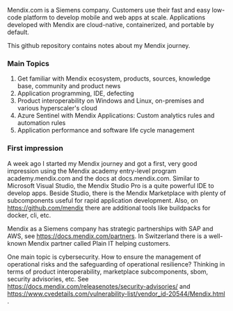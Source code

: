 Mendix.com is a Siemens company. Customers use their fast and easy low-code platform to develop mobile and web apps at scale.
Applications developed with Mendix are cloud-native, containerized, and portable by default.

This github repository contains notes about my Mendix journey.

### Main Topics
1. Get familiar with Mendix ecosystem, products, sources, knowledge base, community and product news
2. Application programming, IDE, defecting
3. Product interoperability on Windows and Linux, on-premises and various hyperscaler's cloud
4. Azure Sentinel with Mendix Applications: Custom analytics rules and automation rules
5. Application performance and software life cycle management


### First impression
A week ago I started my Mendix journey and got a first, very good impression using the Mendix academy entry-level program academy.mendix.com and the docs at docs.mendix.com.
Similar to Microsoft Visual Studio, the Mendix Studio Pro is a quite powerful IDE to develop apps. Beside Studio, there is the Mendix Marketplace with plenty of subcomponents useful for rapid application development. Also, on https://github.com/mendix there are additional tools like buildpacks for docker, cli, etc.

Mendix as a Siemens company has strategic partnerships with SAP and AWS, see https://docs.mendix.com/partners. In Switzerland there is a well-known Mendix partner called Plain IT helping customers. 

One main topic is cybersecurity. How to ensure the management of operational risks and the safeguarding of operational resilience? Thinking in terms of product interoperability, marketplace subcomponents, sbom, security advisories, etc.
See https://docs.mendix.com/releasenotes/security-advisories/ and https://www.cvedetails.com/vulnerability-list/vendor_id-20544/Mendix.html .



